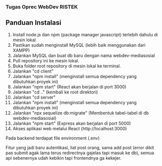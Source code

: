 ### Tugas Oprec WebDev RISTEK
## Panduan Instalasi
1. Install node.js dan npm (package manager javascript) terlebih dahulu di mesin lokal
2. Pastikan sudah menginstall MySQL (lebih baik menggunakan dari XAMPP)
3. Jalankan MySQL dan buat db baru dengan nama webdev-mediasosial
4. Pull repository ini ke mesin lokal.
5. Buka folder root repository di mesin lokal ke terminal.
6. Jalankan "cd client"
7. Jalankan "npm install" (menginstall semua dependency yang dibutuhkan proyek ini)
8. Jalankan "npm start" (React akan berjalan di port 3000)
9. Jalankan "cd .." (kembali ke root direktori)
10. Jalankan "cd server" 
11. Jalankan "npm install" (menginstall semua dependency yang dibutuhkan proyek ini)
12. Jalankan "npx sequelize db:migrate" (Membentuk tabel-tabel di db webdev-mediasosial)
13. Jalankan "npm start" (Express akan berjalan di port 5000)
14. Akses aplikasi web melalui React (http://localhost:3000)

Pada backend terdapat file environment (.env)

Fitur yang jadi baru autentikasi, liat post orang, sama add post (error dikit pas submit agak lama terus redirectnya gajelas tapi masuk ke db), semua api sebenernya udah kebikin tapi frontendnya ga kekejer.